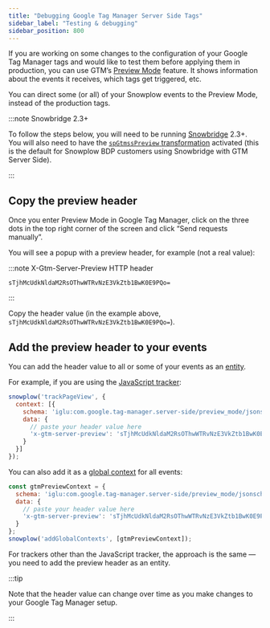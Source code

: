 ```yaml
---
title: "Debugging Google Tag Manager Server Side Tags"
sidebar_label: "Testing & debugging"
sidebar_position: 800
---
```


If you are working on some changes to the configuration of your Google Tag Manager tags and would like to test them before applying them in production, you can use GTM’s [Preview Mode](https://developers.google.com/tag-platform/tag-manager/server-side/debug) feature. It shows information about the events it receives, which tags get triggered, etc.

You can direct some (or all) of your Snowplow events to the Preview Mode, instead of the production tags.

:::note Snowbridge 2.3+

To follow the steps below, you will need to be running [Snowbridge](/docs/destinations/forwarding-events/snowbridge/index.md) 2.3+. You will also need to have the [`spGtmssPreview` transformation](/docs/destinations/forwarding-events/snowbridge/configuration/transformations/builtin/spGtmssPreview.md) activated (this is the default for Snowplow BDP customers using Snowbridge with GTM Server Side).

:::

## Copy the preview header

Once you enter Preview Mode in Google Tag Manager, click on the three dots in the top right corner of the screen and click “Send requests manually”.

You will see a popup with a preview header, for example (not a real value):

:::note X-Gtm-Server-Preview HTTP header

```
sTjhMcUdkNldaM2RsOThwWTRvNzE3VkZtb1BwK0E9PQo=
```

:::

Copy the header value (in the example above, `sTjhMcUdkNldaM2RsOThwWTRvNzE3VkZtb1BwK0E9PQo=`).

## Add the preview header to your events

You can add the header value to all or some of your events as an [entity](/docs/understanding-your-pipeline/entities/index.md).

For example, if you are using the [JavaScript tracker](/docs/sources/trackers/javascript-trackers/web-tracker/index.md):

```javascript
snowplow('trackPageView', {
  context: [{
    schema: 'iglu:com.google.tag-manager.server-side/preview_mode/jsonschema/1-0-0',
    data: {
      // paste your header value here
      'x-gtm-server-preview': 'sTjhMcUdkNldaM2RsOThwWTRvNzE3VkZtb1BwK0E9PQo='
    }
  }]
});
```

You can also add it as a [global context](/docs/sources/trackers/javascript-trackers/web-tracker/custom-tracking-using-schemas/global-context/index.md) for all events:

```javascript
const gtmPreviewContext = {
  schema: 'iglu:com.google.tag-manager.server-side/preview_mode/jsonschema/1-0-0',
  data: {
    // paste your header value here
    'x-gtm-server-preview': 'sTjhMcUdkNldaM2RsOThwWTRvNzE3VkZtb1BwK0E9PQo='
  }
};
snowplow('addGlobalContexts', [gtmPreviewContext]);
```

For trackers other than the JavaScript tracker, the approach is the same — you need to add the preview header as an entity.

:::tip

Note that the header value can change over time as you make changes to your Google Tag Manager setup.

:::
